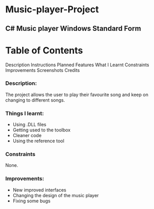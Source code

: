 # Music-player-Project

## C# Music player Windows Standard Form

# Table of Contents
Description
Instructions
Planned Features
What I Learnt
Constraints
Improvements
Screenshots
Credits

### Description:

The project allows the user to play their favourite song and keep on changing to different songs.

### Things I learnt:
- Using .DLL files
- Getting used to the toolbox
- Cleaner code
- Using the reference tool


### Constraints

None.

### Improvements:
- New improved interfaces
- Changing the design of the music player
- Fixing some bugs
